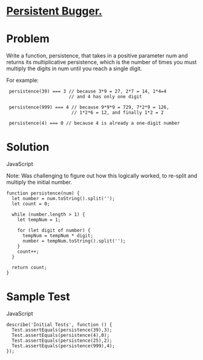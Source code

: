 # [Persistent Bugger.](https://www.codewars.com/kata/55bf01e5a717a0d57e0000ec)

# Problem

Write a function, persistence, that takes in a positive parameter num and returns its multiplicative persistence, which is the number of times you must multiply the digits in num until you reach a single digit.

For example:

```JS
 persistence(39) === 3 // because 3*9 = 27, 2*7 = 14, 1*4=4
                       // and 4 has only one digit

 persistence(999) === 4 // because 9*9*9 = 729, 7*2*9 = 126,
                        // 1*2*6 = 12, and finally 1*2 = 2

 persistence(4) === 0 // because 4 is already a one-digit number
```

# Solution

JavaScript

Note: Was challenging to figure out how this logically worked, to re-split and multiply the initial number.

```JS
function persistence(num) {
  let number = num.toString().split('');
  let count = 0;

  while (number.length > 1) {
    let tempNum = 1;

    for (let digit of number) {
      tempNum = tempNum * digit;
      number = tempNum.toString().split('');
    }
    count++;
  }

  return count;
}
```

# Sample Test

JavaScript

```JS
describe('Initial Tests', function () {
  Test.assertEquals(persistence(39),3);
  Test.assertEquals(persistence(4),0);
  Test.assertEquals(persistence(25),2);
  Test.assertEquals(persistence(999),4);
});
```
